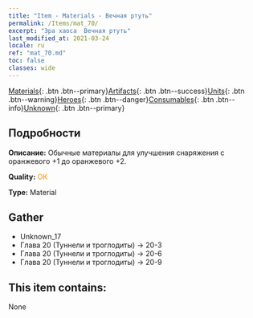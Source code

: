 ```yaml
---
title: "Item - Materials - Вечная ртуть"
permalink: /Items/mat_70/
excerpt: "Эра хаоса  Вечная ртуть"
last_modified_at: 2021-03-24
locale: ru
ref: "mat_70.md"
toc: false
classes: wide
---
```

 [Materials](/ru/Items/){: .btn .btn--primary}[Artifacts](/ru/Items/Artifacts/){: .btn .btn--success}[Units](/ru/Items/Units/){: .btn .btn--warning}[Heroes](/ru/Items/Heroes/){: .btn .btn--danger}[Consumables](/ru/Items/Consumables/){: .btn .btn--info}[Unknown](/ru/Items/Unknown/){: .btn .btn--primary}

## Подробности
 **Описание:** Обычные материалы для улучшения снаряжения c оранжевого +1 до оранжевого +2.

 **Quality:** <span style="color: #FF8C00">OK</span>

 **Type:** Material

## Gather

*    Unknown_17 
*    Глава 20 (Туннели и троглодиты) -> 20-3 
*    Глава 20 (Туннели и троглодиты) -> 20-6 
*    Глава 20 (Туннели и троглодиты) -> 20-9 

## This item contains:

  None

